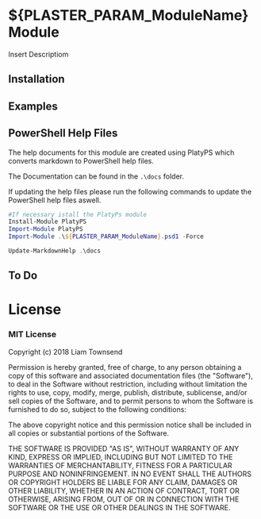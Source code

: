 # ${PLASTER_PARAM_ModuleName} Module

Insert Descriptiom

## Installation

## Examples



## PowerShell Help Files
The help documents for this module are created using PlatyPS which converts markdown to PowerShell help files.

The Documentation can be found in the `.\docs` folder.

If updating the help files please run the following commands to update the PowerShell help files aswell.

``` PowerShell
#If necessary istall the PlatyPs module
Install-Module PlatyPS
Import-Module PlatyPS
Import-Module .\${PLASTER_PARAM_ModuleName}.psd1 -Force

Update-MarkdownHelp .\docs
```

## To Do


# License


### MIT License

Copyright (c) 2018 Liam Townsend

Permission is hereby granted, free of charge, to any person obtaining a copy
of this software and associated documentation files (the "Software"), to deal
in the Software without restriction, including without limitation the rights
to use, copy, modify, merge, publish, distribute, sublicense, and/or sell
copies of the Software, and to permit persons to whom the Software is
furnished to do so, subject to the following conditions:

The above copyright notice and this permission notice shall be included in all
copies or substantial portions of the Software.

THE SOFTWARE IS PROVIDED "AS IS", WITHOUT WARRANTY OF ANY KIND, EXPRESS OR
IMPLIED, INCLUDING BUT NOT LIMITED TO THE WARRANTIES OF MERCHANTABILITY,
FITNESS FOR A PARTICULAR PURPOSE AND NONINFRINGEMENT. IN NO EVENT SHALL THE
AUTHORS OR COPYRIGHT HOLDERS BE LIABLE FOR ANY CLAIM, DAMAGES OR OTHER
LIABILITY, WHETHER IN AN ACTION OF CONTRACT, TORT OR OTHERWISE, ARISING FROM,
OUT OF OR IN CONNECTION WITH THE SOFTWARE OR THE USE OR OTHER DEALINGS IN THE
SOFTWARE.
